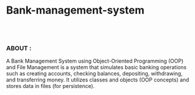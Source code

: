 # Bank-management-system
<br></br>
<h3>ABOUT :</h3>
A Bank Management System using Object-Oriented Programming (OOP) and File Management is a system that simulates basic banking operations such as creating accounts, checking balances, depositing, withdrawing, and transferring money. It utilizes classes and objects (OOP concepts) and stores data in files (for persistence).

